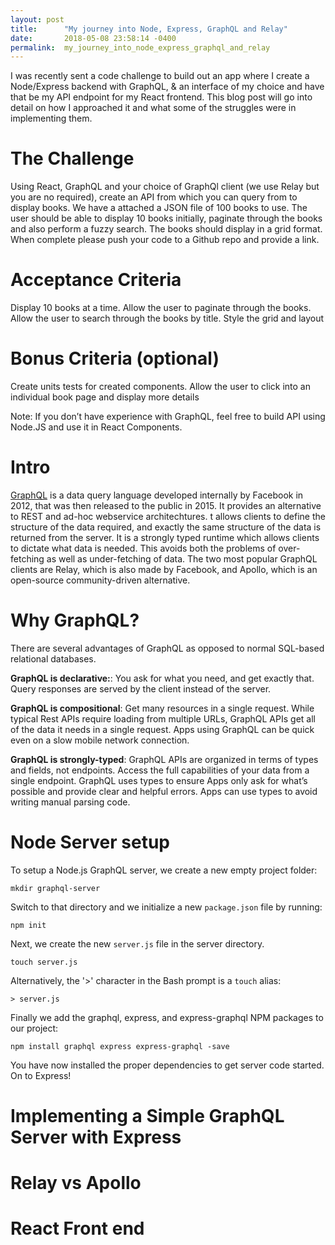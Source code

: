 ```yaml
---
layout: post
title:      "My journey into Node, Express, GraphQL and Relay"
date:       2018-05-08 23:58:14 -0400
permalink:  my_journey_into_node_express_graphql_and_relay
---
```



I was recently sent a code challenge to build out an app where I create a Node/Express backend with GraphQL, & an interface of my choice and have that be my API endpoint for my React frontend. This blog post will go into detail on how I approached it and what some of the struggles were in implementing them.

# The Challenge
Using React, GraphQL and your choice of GraphQl client (we use Relay but you are no required), create an API from which you can query from to display books. We have a attached a JSON file of 100 books to use. The user should be able to display 10 books initially, paginate through the books and also perform a fuzzy search. The books should display in a grid format. When complete please push your code to a Github repo and provide a link.

# Acceptance Criteria
Display 10 books at a time.
Allow the user to paginate through the books.
Allow the user to search through the books by title.
Style the grid and layout
# Bonus Criteria (optional)
Create units tests for created components.
Allow the user to click into an individual book page and display more details

Note:
If you don’t have experience with GraphQL, feel free to build API using Node.JS and use it in React Components.

# Intro
[GraphQL](http://graphql.org/) is a data query language developed internally by Facebook in 2012, that was then released to the public in 2015. It provides an alternative to REST and ad-hoc webservice architechtures. t allows clients to define the structure of the data required, and exactly the same structure of the data is returned from the server. It is a strongly typed runtime which allows clients to dictate what data is needed. This avoids both the problems of over-fetching as well as under-fetching of data. The two most popular GraphQL clients are Relay, which is also made by Facebook, and Apollo, which is an open-source community-driven alternative.

# Why GraphQL?
There are several advantages of GraphQL as opposed to normal SQL-based relational databases.

**GraphQL is declarative:**: You ask for what you need, and get exactly that. Query responses are served by the client instead of the server. 

**GraphQL is compositional**: Get many resources in a single request. While typical Rest APIs require loading from multiple URLs, GraphQL APIs get all of the data it needs in a single request. Apps using GraphQL can be quick even on a slow mobile network connection.

**GraphQL is strongly-typed**: GraphQL APIs are organized in terms of types and fields, not endpoints. Access the full capabilities of your data from a single endpoint. GraphQL uses types to ensure Apps only ask for what’s possible and provide clear and helpful errors. Apps can use types to avoid writing manual parsing code.

# Node Server setup
To setup a Node.js GraphQL server, we create a new empty project folder:

```
mkdir graphql-server
```

Switch to that directory and we initialize a new `package.json` file by running:

```
npm init
```

Next, we create the new `server.js` file in the server directory. 

```
touch server.js
```

Alternatively, the '>' character in the Bash prompt is a `touch` alias:

```
> server.js
```

Finally we add the graphql, express, and express-graphql NPM packages to our project:

```
npm install graphql express express-graphql -save
```

You have now installed the proper dependencies to get server code started. On to Express!

# Implementing a Simple GraphQL Server with Express



# Relay vs Apollo

# React Front end
